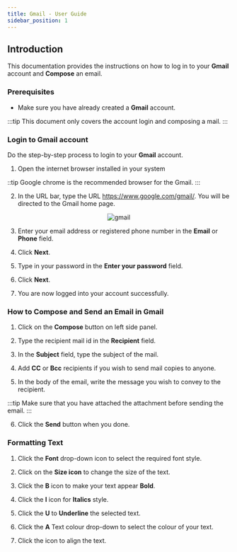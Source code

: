 ```yaml
---
title: Gmail - User Guide
sidebar_position: 1
---
```


## Introduction

This documentation provides the instructions on how to log in to your **Gmail** account and **Compose** an email.

### Prerequisites

- Make sure you have already created a **Gmail** account.

:::tip
This document only covers the account login and composing a mail.
:::

### Login to Gmail account

Do the step-by-step process to login to your **Gmail** account.

 1. Open the internet browser installed in your system

 ::tip
 Google chrome is the recommended browser for the Gmail.
 :::

 2. In the URL bar, type the URL https://www.google.com/gmail/. You will be directed to the Gmail home page.

 <p align="center">
  <img alt='gmail' src='/img/gmail/gm-001' />
 </p>

3. Enter your email address or registered phone number in the **Email** or **Phone** field.

4. Click **Next**.

5. Type in your password in the **Enter your password** field.

6. Click **Next**.

7. You are now logged into your account successfully.

### How to Compose and Send an Email in Gmail

1. Click on the **Compose** button on left side panel.

2. Type the recipient mail id in the **Recipient** field.

3. In the **Subject** field, type the subject of the mail.

4. Add **CC** or **Bcc** recipients if you wish to send mail copies to anyone.

5. In the body of the email, write the message you wish to convey to the recipient.

:::tip
Make sure that you have attached the attachment before sending the email.
:::

6. Click the **Send** button when you done.

### Formatting Text

1. Click the **Font** drop-down icon to select the required font style.

2. Click on the **Size icon** to change the size of the text.

3. Click the **B** icon to make your text appear **Bold**.

4. Click the **I** icon for **Italics** style.

5. Click the **U** to **Underline** the selected text.

6. Click the **A** Text colour drop-down to select the colour of your text.

7. Click the icon to align the text.